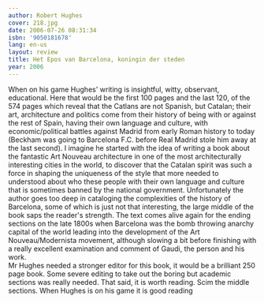 ```yaml
---
author: Robert Hughes
cover: 218.jpg
date: 2006-07-26 08:31:34
isbn: '9050181678'
lang: en-us
layout: review
title: Het Epos van Barcelona, koningin der steden
year: 2006
---
```

When on his game Hughes' writing is insightful, witty, observant, educational.  Here that would be the first 100 pages and the last 120, of the 574 pages which reveal that the Catlans are not Spanish, but Catalan; their art, architecture and politics come from their history of being with or against the rest of Spain, having their own language and culture, with economic/political battles against Madrid from early Roman history to today (Beckham was going to Barcelona F.C. before Real Madrid stole him away at the last second).  I imagine he started with the idea of writing a book about the fantastic Art Nouveau architecture in one of the most architecturally interesting cities in the world, to discover that the Catalan spirit was such a force in shaping the uniqueness of the style that more needed to understood about who these people with their own language and culture that is sometimes banned by the national government.  Unfortunately the author goes too deep in cataloging the complexities of the history of Barcelona, some of which is just not that interesting, the large middle of the book saps the reader's strength.  The text comes alive again for the ending sections on the late 1800s when Barcelona was the bomb throwing anarchy capital of the world leading into the development of the Art Nouveau/Modernista movement, although slowing a bit before finishing with a really excellent examination and comment of Gaudi, the person and his work.  
Mr Hughes needed a stronger editor for this book, it would be a brilliant 250 page book.   Some severe editing to take out the boring but academic sections was really needed.
That said, it is worth reading.  Scim the middle sections. When Hughes is on his game it is good reading
